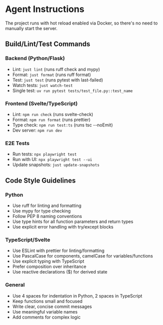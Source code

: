 # Agent Instructions

The project runs with hot reload enabled via Docker, so there's no need to manually start the server.

## Build/Lint/Test Commands

### Backend (Python/Flask)
- Lint: `just lint` (runs ruff check and mypy)
- Format: `just format` (runs ruff format)
- Test: `just test` (runs pytest with last-failed)
- Watch tests: `just watch-test`
- Single test: `uv run pytest tests/test_file.py::test_name`

### Frontend (Svelte/TypeScript)
- Lint: `npm run check` (runs svelte-check)
- Format: `npm run format` (runs prettier)
- Type check: `npm run test:ts` (runs tsc --noEmit)
- Dev server: `npm run dev`

### E2E Tests
- Run tests: `npx playwright test`
- Run with UI: `npx playwright test --ui`
- Update snapshots: `just update-snapshots`

## Code Style Guidelines

### Python
- Use ruff for linting and formatting
- Use mypy for type checking
- Follow PEP 8 naming conventions
- Use type hints for all function parameters and return types
- Use explicit error handling with try/except blocks

### TypeScript/Svelte
- Use ESLint with prettier for linting/formatting
- Use PascalCase for components, camelCase for variables/functions
- Use explicit typing with TypeScript
- Prefer composition over inheritance
- Use reactive declarations ($) for derived state

### General
- Use 4 spaces for indentation in Python, 2 spaces in TypeScript
- Keep functions small and focused
- Write clear, concise commit messages
- Use meaningful variable names
- Add comments for complex logic
